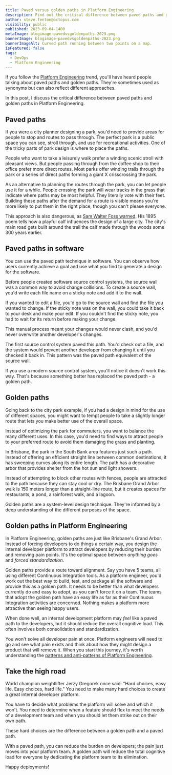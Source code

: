 ```yaml
---
title: Paved versus golden paths in Platform Engineering
description: Find out the critical difference between paved paths and golden paths in Platform Engineering.
author: steve.fenton@octopus.com
visibility: public
published: 2023-09-04-1400
metaImage: blogimage-pavedvsgoldenpaths-2023.png
bannerImage: blogimage-pavedvsgoldenpaths-2023.png
bannerImageAlt: Curved path running between two points on a map.
isFeatured: false
tags: 
  - DevOps
  - Platform Engineering
---
```


If you follow the [Platform Engineering](https://octopus.com/devops/platform-engineering/) trend, you'll have heard people talking about paved paths and golden paths. They're sometimes used as synonyms but can also reflect different approaches.

In this post, I discuss the critical difference between paved paths and golden paths in Platform Engineering.

## Paved paths

If you were a city planner designing a park, you'd need to provide areas for people to stop and routes to pass through. The perfect park is a public space you can see, stroll through, and use for recreational activities. One of the tricky parts of park design is where to place the paths.

People who want to take a leisurely walk prefer a winding scenic stroll with pleasant views. But people passing through from the coffee shop to their office prefer more direct routes. Most parks offer winding trails through the park or a series of direct paths forming a giant X crisscrossing the park.

As an alternative to planning the routes through the park, you can let people use it for a while. People crossing the park will wear tracks in the grass that indicate where paths may be most helpful. They literally vote with their feet. Building these paths after the demand for a route is visible means you're more likely to put them in the right place, though you can't please everyone.

This approach is also dangerous, as [Sam Walter Foss warned](https://poets.org/poem/calf-path). His 1895 poem tells how a playful calf influences the design of a large city. The city's main road gets built around the trail the calf made through the woods some 300 years earlier.

## Paved paths in software

You can use the paved path technique in software. You can observe how users currently achieve a goal and use what you find to generate a design for the software.

Before people created software source control systems, the source wall was a common way to avoid change collisions. To create a source wall, you'd write each file name on a sticky note and add it to the wall.

If you wanted to edit a file, you'd go to the source wall and find the file you wanted to change. If the sticky note was on the wall, you could take it back to your desk and make your edit. If you couldn't find the sticky note, you had to wait for its return before making your change.

This manual process meant your changes would never clash, and you'd never overwrite another developer's changes.

The first source control system paved this path. You'd check out a file, and the system would prevent another developer from changing it until you checked it back in. This pattern was the paved path equivalent of the source wall.

If you use a modern source control system, you'll notice it doesn't work this way. That's because something better has replaced the paved path - a golden path.

## Golden paths

Going back to the city park example, if you had a design in mind for the use of different spaces, you might want to tempt people to take a slightly longer route that lets you make better use of the overall space.

Instead of optimizing the park for commuters, you want to balance the many different uses. In this case, you'd need to find ways to attract people to your preferred route to avoid them damaging the grass and planting.

In Brisbane, the park in the South Bank area features just such a path. Instead of offering an efficient straight line between common destinations, it has sweeping curves along its entire length. The path has a decorative arbor that provides shelter from the hot sun and light showers.

Instead of attempting to block other routes with fences, people are attracted to the path because they can stay cool or dry. The Brisbane Grand Arbor walk is 150 meters longer than a straight-line route, but it creates spaces for restaurants, a pond, a rainforest walk, and a lagoon.

Golden paths are a system-level design technique. They're informed by a deep understanding of the different purposes of the space.

## Golden paths in Platform Engineering

In Platform Engineering, golden paths are just like Brisbane's Grand Arbor. Instead of forcing developers to do things a certain way, you design the internal developer platform to attract developers by reducing their burden and removing pain points. It's the optimal space between *anything goes* and *forced standardization*.

Golden paths provide a route toward alignment. Say you have 5 teams, all using different Continuous Integration tools. As a platform engineer, you'd work out the best way to build, test, and package all the software and provide this as a golden path. It needs to be better than what developers currently do and easy to adopt, as you can't force it on a team. The teams that adopt the golden path have an easy life as far as their Continuous Integration activities are concerned. Nothing makes a platform more attractive than seeing happy users.

When done well, an internal development platform may *feel* like a paved path to the developers, but it should reduce the overall cognitive load. This often involves both consolidation and standardization.

You won't solve all developer pain at once. Platform engineers will need to go and see what pain exists and think about how they might design a product that will remove it. When you start this journey, it's worth understanding the [patterns and anti-patterns of Platform Engineering](https://octopus.com/devops/platform-engineering/patterns-anti-patterns/).

## Take the high road

World champion weightlifter Jerzy Gregorek once said: "Hard choices, easy life. Easy choices, hard life." You need to make many hard choices to create a great internal developer platform.

You have to decide what problems the platform will solve and which it won't. You need to determine when a feature should flex to meet the needs of a development team and when you should let them strike out on their own path.

These hard choices are the difference between a golden path and a paved path.

With a paved path, you can reduce the burden on developers; the pain just moves into your platform team. A golden path will reduce the total cognitive load for everyone by dedicating the platform team to its elimination.

Happy deployments!